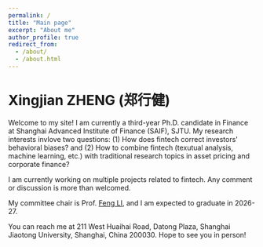 ```yaml
---
permalink: /
title: "Main page"
excerpt: "About me"
author_profile: true
redirect_from: 
  - /about/
  - /about.html
---
```


Xingjian ZHENG (郑行健)
======

Welcome to my site! I am currently a third-year Ph.D. candidate in Finance at Shanghai Advanced Institute of Finance (SAIF), SJTU. My research interests invlove two questions: (1) How does fintech correct investors' behavioral biases? and (2) How to combine fintech (texutual analysis, machine learning, etc.) with traditional research topics in asset pricing and corporate finance? 

I am currently working on multiple projects related to fintech. Any comment or discussion is more than welcomed. 

My committee chair is Prof. [Feng LI](https://en.saif.sjtu.edu.cn/faculty-research/li-feng), and I am expected to graduate in 2026-27. 

You can reach me at 211 West Huaihai Road, Datong Plaza, Shanghai Jiaotong University, Shanghai, China 200030. Hope to see you in person!
